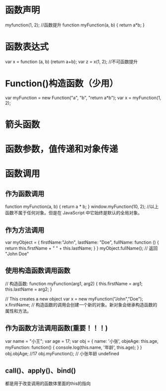 # 函数声明
myfunction(1, 2);   //函数提升
function myFunction(a, b) {
    return a*b;
}


# 函数表达式
var x = function (a, b) {return a+b};
var z = x(1, 2);     //不可函数提升


# Function()构造函数（少用）
var myFunction = new Function("a", "b", "return a*b");
var x = myFunction(1, 2);


# 箭头函数



# 函数参数，值传递和对象传递


# 函数调用

## 作为函数调用
function myFunction(a, b) {
    return a * b;
}
window.myFunction(10, 2);   //以上函数不属于任何对象。但是在 JavaScript 中它始终是默认的全局对象。


## 作为方法调用
var myObject = {
    firstName:"John",
    lastName: "Doe",
    fullName: function () {
        return this.firstName + " " + this.lastName;
    }
}
myObject.fullName();         // 返回 "John Doe"


## 使用构造函数调用函数
// 构造函数:
function myFunction(arg1, arg2) {
    this.firstName = arg1;
    this.lastName  = arg2;
}
 
// This    creates a new object
var x = new myFunction("John","Doe");
x.firstName;                      // 构造函数的调用会创建一个新的对象。新对象会继承构造函数的属性和方法。


## 作为函数方法调用函数(重要！！！)
var name = "小王";
var age = 17;
var obj = {
    name: '小张',
    objeAge: this.age,
    myFunction: function() {
        console.log(this.name, '年龄', this.age);
    }
}
obj.objAge; //17
obj.myFunction();   // 小张年龄 undefined


## call()、apply()、bind() 
都是用于改变调用的函数体里面的this的指向


